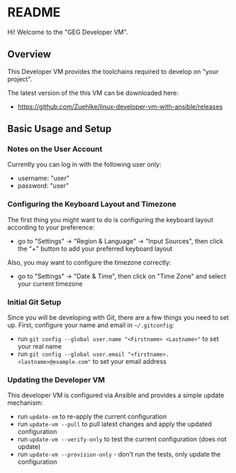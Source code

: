 # README

Hi! Welcome to the "GEG Developer VM".

## Overview

This Developer VM provides the toolchains required to develop on "your project".

The latest version of the this VM can be downloaded here:

 * https://github.com/Zuehlke/linux-developer-vm-with-ansible/releases

## Basic Usage and Setup

### Notes on the User Account

Currently you can log in with the following user only:

 * username: "user"
 * password: "user"


### Configuring the Keyboard Layout and Timezone

The first thing you might want to do is configuring the keyboard layout according to your preference:

 * go to "Settings" -> "Region & Language" -> "Input Sources", then click the "+" button to add your preferred keyboard layout

Also, you may want to configure the timezone correctly:

 * go to "Settings" -> "Date & Time", then click on "Time Zone" and select your current timezone


### Initial Git Setup

Since you will be developing with Git, there are a few things you need to set up.
First, configure your name and email in `~/.gitconfig`:

 * run `git config --global user.name "<Firstname> <Lastname>"` to set your real name
 * run `git config --global user.email "<firstname>.<lastname>@example.com"` to set your email address


### Updating the Developer VM

This developer VM is configured via Ansible and provides a simple update mechanism:

 * run `update-vm` to re-apply the current configuration
 * run `update-vm --pull` to pull latest changes and apply the updated configuration
 * run `update-vm --verify-only` to test the current configuration (does not update)
 * run `update-vm --provision-only` - don't run the tests, only update the configuration
